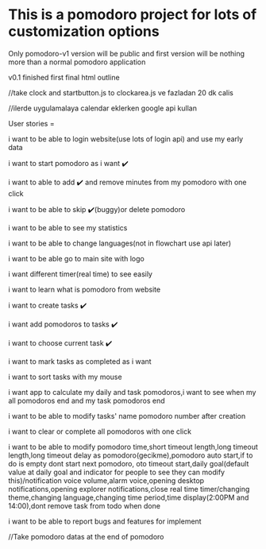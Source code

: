 # This is a pomodoro project for lots of customization options

Only pomodoro-v1 version will be public and first version will be
nothing more than a normal pomodoro application

v0.1 finished first final html outline

//take clock and startbutton.js to clockarea.js ve fazladan 20 dk calis

//ilerde uygulamalaya calendar eklerken google api kullan

User stories =

i want to be able to login website(use lots of login api) and use my early data

i want to start pomodoro as i want ✔️

i want to able to add ✔️ and remove minutes from my pomodoro with one click

i want to be able to skip ✔️(buggy)or delete pomodoro

i want to be able to see my statistics

i want to be able to change languages(not in flowchart use api later)

i want to be able go to main site with logo

i want different timer(real time) to see easily

i want to learn what is pomodoro from website

i want to create tasks ✔️

i want add pomodoros to tasks ✔️

i want to choose current task ✔️

i want to mark tasks as completed as i want

i want to sort tasks with my mouse

i want app to calculate my daily and task pomodoros,i want to see when my all pomodoros end and my task pomodoros end

i want to be able to modify tasks' name pomodoro number after creation

i want to clear or complete all pomodoros with one click

i want to be able to modify pomodoro time,short timeout length,long timeout length,long timeout delay as pomodoro(gecikme),pomodoro auto start,if to do is empty dont start next pomodoro, oto timeout start,daily goal(default value at daily goal and indicator for people to see they can modify this)/notification voice volume,alarm voice,opening desktop notifications,opening explorer notifications,close real time timer/changing theme,changing language,changing time period,time display(2:00PM and 14:00),dont remove task from todo when done

i want to be able to report bugs and features for implement

//Take pomodoro datas at the end of pomodoro
